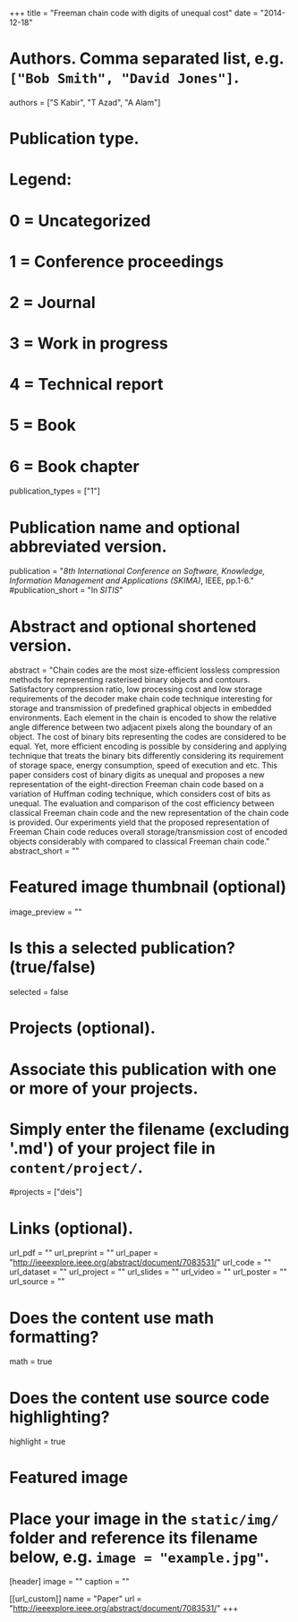 +++
title = "Freeman chain code with digits of unequal cost"
date = "2014-12-18"

# Authors. Comma separated list, e.g. `["Bob Smith", "David Jones"]`.
authors = ["S Kabir", "T Azad", "A Alam"]

# Publication type.
# Legend:
# 0 = Uncategorized
# 1 = Conference proceedings
# 2 = Journal
# 3 = Work in progress
# 4 = Technical report
# 5 = Book
# 6 = Book chapter
publication_types = ["1"]

# Publication name and optional abbreviated version.
publication = "*8th International Conference on Software, Knowledge, Information Management and Applications (SKIMA)*, IEEE, pp.1-6."
#publication_short = "In *SITIS*"

# Abstract and optional shortened version.
abstract = "Chain codes are the most size-efficient lossless compression methods for representing rasterised binary objects and contours. Satisfactory compression ratio, low processing cost and low storage requirements of the decoder make chain code technique interesting for storage and transmission of predefined graphical objects in embedded environments. Each element in the chain is encoded to show the relative angle difference between two adjacent pixels along the boundary of an object. The cost of binary bits representing the codes are considered to be equal. Yet, more efficient encoding is possible by considering and applying technique that treats the binary bits differently considering its requirement of storage space, energy consumption, speed of execution and etc. This paper considers cost of binary digits as unequal and proposes a new representation of the eight-direction Freeman chain code based on a variation of Huffman coding technique, which considers cost of bits as unequal. The evaluation and comparison of the cost efficiency between classical Freeman chain code and the new representation of the chain code is provided. Our experiments yield that the proposed representation of Freeman Chain code reduces overall storage/transmission cost of encoded objects considerably with compared to classical Freeman chain code."
abstract_short = ""

# Featured image thumbnail (optional)
image_preview = ""

# Is this a selected publication? (true/false)
selected = false

# Projects (optional).
#   Associate this publication with one or more of your projects.
#   Simply enter the filename (excluding '.md') of your project file in `content/project/`.
#projects = ["deis"]

# Links (optional).
url_pdf = ""
url_preprint = ""
url_paper = "http://ieeexplore.ieee.org/abstract/document/7083531/"
url_code = ""
url_dataset = ""
url_project = ""
url_slides = ""
url_video = ""
url_poster = ""
url_source = ""

# Does the content use math formatting?
math = true

# Does the content use source code highlighting?
highlight = true

# Featured image
# Place your image in the `static/img/` folder and reference its filename below, e.g. `image = "example.jpg"`.
[header]
image = ""
caption = ""

[[url_custom]]
    name = "Paper"
    url = "http://ieeexplore.ieee.org/abstract/document/7083531/"
+++
